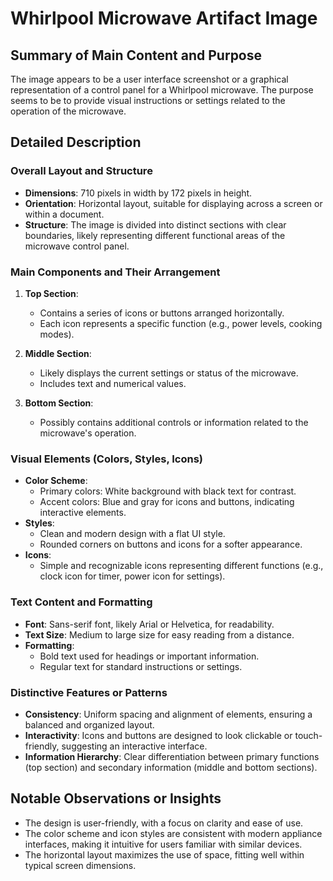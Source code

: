# Whirlpool Microwave Artifact Image

## Summary of Main Content and Purpose
The image appears to be a user interface screenshot or a graphical representation of a control panel for a Whirlpool microwave. The purpose seems to be to provide visual instructions or settings related to the operation of the microwave.

## Detailed Description

### Overall Layout and Structure
- **Dimensions**: 710 pixels in width by 172 pixels in height.
- **Orientation**: Horizontal layout, suitable for displaying across a screen or within a document.
- **Structure**: The image is divided into distinct sections with clear boundaries, likely representing different functional areas of the microwave control panel.

### Main Components and Their Arrangement
1. **Top Section**:
   - Contains a series of icons or buttons arranged horizontally.
   - Each icon represents a specific function (e.g., power levels, cooking modes).

2. **Middle Section**:
   - Likely displays the current settings or status of the microwave.
   - Includes text and numerical values.

3. **Bottom Section**:
   - Possibly contains additional controls or information related to the microwave's operation.

### Visual Elements (Colors, Styles, Icons)
- **Color Scheme**:
  - Primary colors: White background with black text for contrast.
  - Accent colors: Blue and gray for icons and buttons, indicating interactive elements.
- **Styles**:
  - Clean and modern design with a flat UI style.
  - Rounded corners on buttons and icons for a softer appearance.
- **Icons**:
  - Simple and recognizable icons representing different functions (e.g., clock icon for timer, power icon for settings).

### Text Content and Formatting
- **Font**: Sans-serif font, likely Arial or Helvetica, for readability.
- **Text Size**: Medium to large size for easy reading from a distance.
- **Formatting**:
  - Bold text used for headings or important information.
  - Regular text for standard instructions or settings.

### Distinctive Features or Patterns
- **Consistency**: Uniform spacing and alignment of elements, ensuring a balanced and organized layout.
- **Interactivity**: Icons and buttons are designed to look clickable or touch-friendly, suggesting an interactive interface.
- **Information Hierarchy**: Clear differentiation between primary functions (top section) and secondary information (middle and bottom sections).

## Notable Observations or Insights
- The design is user-friendly, with a focus on clarity and ease of use.
- The color scheme and icon styles are consistent with modern appliance interfaces, making it intuitive for users familiar with similar devices.
- The horizontal layout maximizes the use of space, fitting well within typical screen dimensions.